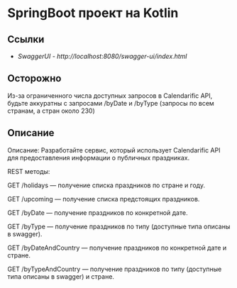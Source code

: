 # SpringBoot проект на Kotlin
## Ссылки
- *SwaggerUI - http://localhost:8080/swagger-ui/index.html*

## Осторожно
Из-за ограниченного числа доступных запросов в Calendarific API, будьте аккуратны с запросами /byDate и /byType (запросы по всем странам, а стран около 230)

## Описание
Описание: Разработайте сервис, который использует Calendarific API для предоставления
информации о публичных праздниках.

REST методы:

GET /holidays — получение списка праздников по стране и году.

GET /upcoming — получение списка предстоящих праздников.

GET /byDate — получение праздников по конкретной дате.

GET /byType — получение праздников по типу (доступные типа описаны в swagger).

GET /byDateAndCountry — получение праздников по конкретной дате и стране.

GET /byTypeAndCountry — получение праздников по типу (доступные типа описаны в swagger) и стране. 

